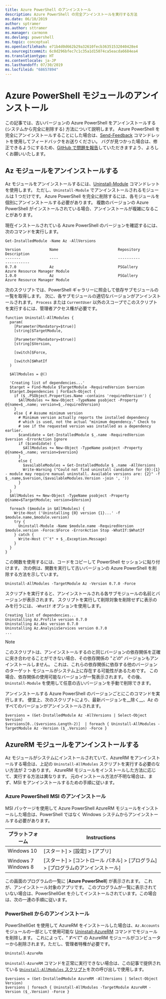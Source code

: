 ```yaml
---
title: Azure PowerShell のアンインストール
description: Azure PowerShell の完全アンインストールを実行する方法
ms.date: 06/10/2019
author: sptramer
ms.author: sttramer
ms.manager: carmonm
ms.devlang: powershell
ms.topic: conceptual
ms.openlocfilehash: e71b4d0d662b29a32610fecb36351532040428e4
ms.sourcegitcommit: 6c0d296bfec7c1c35a1d15074ca5eacda6684ea4
ms.translationtype: HT
ms.contentlocale: ja-JP
ms.lasthandoff: 07/30/2019
ms.locfileid: "68657894"
---
```

# <a name="uninstall-the-azure-powershell-module"></a>Azure PowerShell モジュールのアンインストール

この記事では、古いバージョンの Azure PowerShell をアンインストールする (システムから完全に削除する) 方法について説明します。 Azure PowerShell を完全にアンインストールすることにした場合は、[Send-Feedback](/powershell/module/az.accounts/send-feedback) コマンドレットを使用してフィードバックをお送りください。
バグが見つかった場合は、修正できるようにするため、[GitHub で問題を報告](https://github.com/azure/azure-powershell/issues)していただきますよう、よろしくお願いいたします。

## <a name="uninstall-the-az-module"></a>Az モジュールをアンインストールする

Az モジュールをアンインストールするには、[Uninstall-Module](/powershell/module/powershellget/uninstall-module) コマンドレットを使用します。 ただし、`Uninstall-Module` でアンインストールされるモジュールは 1 つだけです。 Azure PowerShell を完全に削除するには、各モジュールを個別にアンインストールする必要があります。 複数のバージョンの Azure PowerShell がインストールされている場合、アンインストールが複雑になることがあります。

現在インストールされている Azure PowerShell のバージョンを確認するには、次のコマンドを実行します。

```powershell-interactive
Get-InstalledModule -Name Az -AllVersions
```

```output
Version             Name                           Repository           Description
-------             ----                           ----------           -----------
0.7.0               Az                             PSGallery            Azure Resource Manager Module
1.0.0               Az                             PSGallery            Azure Resource Manager Module
```

<a name="uninstall-script"/>

次のスクリプトでは、PowerShell ギャラリーに照会して依存サブモジュールの一覧を取得します。 次に、各サブモジュールの適切なバージョンがアンインストールされます。 `Process` または `CurrentUser` 以外のスコープでこのスクリプトを実行するには、管理者アクセス権が必要です。

```powershell-interactive
function Uninstall-AllModules {
  param(
    [Parameter(Mandatory=$true)]
    [string]$TargetModule,

    [Parameter(Mandatory=$true)]
    [string]$Version,

    [switch]$Force,

    [switch]$WhatIf
  )
  
  $AllModules = @()
  
  'Creating list of dependencies...'
  $target = Find-Module $TargetModule -RequiredVersion $version
  $target.Dependencies | ForEach-Object {
    if ($_.PSObject.Properties.Name -contains 'requiredVersion') {
      $AllModules += New-Object -TypeName psobject -Property @{name=$_.name; version=$_.requiredVersion}
    }
    else { # Assume minimum version
      # Minimum version actually reports the installed dependency
      # which is used, not the actual "minimum dependency." Check to
      # see if the requested version was installed as a dependency earlier.
      $candidate = Get-InstalledModule $_.name -RequiredVersion $version -ErrorAction Ignore
      if ($candidate) {
        $AllModules += New-Object -TypeName psobject -Property @{name=$_.name; version=$version}
      }
      else {
        $availableModules = Get-InstalledModule $_.name -AllVersions
        Write-Warning ("Could not find uninstall candidate for {0}:{1} - module may require manual uninstall. Available versions are: {2}" -f $_.name,$version,($availableModules.Version -join ', '))
      }
    }
  }
  $AllModules += New-Object -TypeName psobject -Property @{name=$TargetModule; version=$Version}

  foreach ($module in $AllModules) {
    Write-Host ('Uninstalling {0} version {1}...' -f $module.name,$module.version)
    try {
      Uninstall-Module -Name $module.name -RequiredVersion $module.version -Force:$Force -ErrorAction Stop -WhatIf:$WhatIf
    } catch {
      Write-Host ("`t" + $_.Exception.Message)
    }
  }
}
```

この関数を使用するには、コードをコピーして PowerShell セッションに貼り付けます。 次の例は、関数を実行して古いバージョンの Azure PowerShell を削除する方法を示しています。

```powershell-interactive
Uninstall-AllModules -TargetModule Az -Version 0.7.0 -Force
```

スクリプトを実行すると、アンインストールされる各サブモジュールの名前とバージョンが表示されます。 スクリプトを実行して削除対象を削除せずに表示のみを行うには、`-WhatIf` オプションを使用します。

```output
Creating list of dependencies...
Uninstalling Az.Profile version 0.7.0
Uninstalling Az.Aks version 0.7.0
Uninstalling Az.AnalysisServices version 0.7.0
...
```

> [!NOTE]
> このスクリプトは、アンインストールするのと同じバージョンの依存関係を正確に突き合わせることができない場合、その依存関係の "_どの_" バージョンもアンインストールしません。 これは、これらの依存関係に依存する他のバージョンのターゲット モジュールがシステム上に存在する可能性があるためです。 この場合、依存関係の使用可能なバージョンが一覧表示されます。
> その後、`Uninstall-Module` を使用して任意の古いバージョンを手動で削除できます。

アンインストールする Azure PowerShell のバージョンごとにこのコマンドを実行します。 便宜上、次のスクリプトにより、最新バージョンを__除く__、Az のすべてのバージョンがアンインストールされます。

```powershell-interactive
$versions = (Get-InstalledModule Az -AllVersions | Select-Object Version)
$versions[0..($versions.Length-2)]  | foreach { Uninstall-AllModules -TargetModule Az -Version ($_.Version) -Force }
```

## <a name="uninstall-the-azurerm-module"></a>AzureRM モジュールをアンインストールする

Az モジュールがシステムにインストールされていて、AzureRM をアンインストールする場合は、上記の `Uninstall-AllModules` スクリプトを実行する必要のない方法が 2 つあります。 AzureRM モジュールをインストールした方法に応じて、実行する方法は異なります。
元のインストール方法が不明な場合は、まず、MSI をアンインストールするための手順に従います。

### <a name="uninstall-azure-powershell-msi"></a>Azure PowerShell MSI のアンインストール

MSI パッケージを使用して Azure PowerShell AzureRM モジュールをインストールした場合は、PowerShell ではなく Windows システムからアンインストールする必要があります。

| プラットフォーム | Instructions |
|----------|--------------|
| Windows 10 | [スタート] > [設定] > [アプリ] |
| Windows 7 </br>Windows 8 | [スタート] > [コントロール パネル] > [プログラム] > [プログラムのアンインストール] |

この画面のプログラムの一覧に [__Azure PowerShell__] が表示されます。 これが、アンインストール対象のアプリです。 このプログラムが一覧に表示されていない場合は、PowerShellGet を介してインストールされています。この場合は、次の一連の手順に従います。

### <a name="uninstall-from-powershell"></a>PowerShell からのアンインストール

PowerShellGet を使用して AzureRM をインストールした場合は、`Az.Accounts` モジュールの一部として使用可能な [Uninstall-AzureRM](/powershell/module/az.accounts/uninstall-azurerm) コマンドでモジュールを削除します。 これによって、"_すべて_" の AzureRM モジュールがコンピューターから削除されます。ただし、管理者特権が必要です。

```powershell-interactive
Uninstall-AzureRm
```

`Uninstall-AzureRM` コマンドを正常に実行できない場合は、この記事で提供されている [`Uninstall-AllModules` スクリプト](#uninstall-script)を次の呼び出しで使用します。

```powershell-interactive
$versions = (Get-InstalledModule AzureRM -AllVersions | Select-Object Version)
$versions | foreach { Uninstall-AllModules -TargetModule AzureRM -Version ($_.Version) -Force }
```